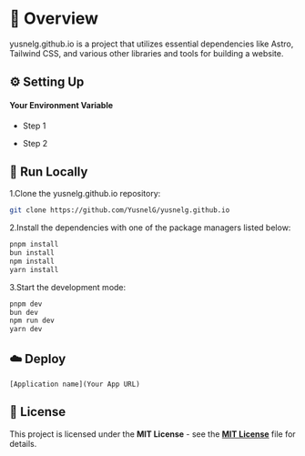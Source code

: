 # 📌 Overview

yusnelg.github.io is a project that utilizes essential dependencies like Astro, Tailwind CSS, and various other libraries and tools for building a website.

## ⚙️ Setting Up

#### Your Environment Variable

- Step 1

- Step 2

## 🚀 Run Locally
1.Clone the yusnelg.github.io repository:
```sh
git clone https://github.com/YusnelG/yusnelg.github.io
```
2.Install the dependencies with one of the package managers listed below:
```bash
pnpm install
bun install
npm install
yarn install
```
3.Start the development mode:
```bash
pnpm dev
bun dev
npm run dev
yarn dev
```

## ☁️ Deploy

`[Application name](Your App URL)`

## 📄 License

This project is licensed under the **MIT License** - see the [**MIT License**](https://github.com/YusnelG/yusnelg.github.io/blob/main/LICENSE) file for details.

